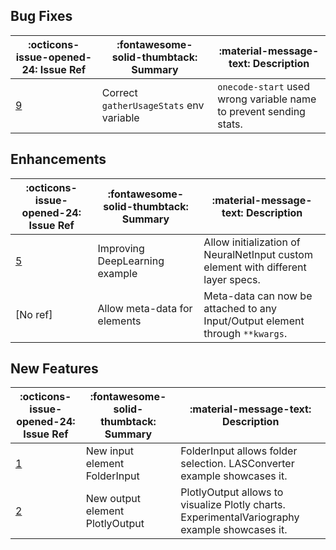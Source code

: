 ## Bug Fixes

:octicons-issue-opened-24: Issue Ref | :fontawesome-solid-thumbtack: Summary | :material-message-text: Description
-|-|-
[9](https://github.com/deeplime-io/onecode/issues/9) | Correct `gatherUsageStats` env variable | `onecode-start` used wrong variable name to prevent sending stats.

## Enhancements

:octicons-issue-opened-24: Issue Ref | :fontawesome-solid-thumbtack: Summary | :material-message-text: Description
-|-|-
[5](https://github.com/deeplime-io/onecode/issues/5) | Improving DeepLearning example | Allow initialization of NeuralNetInput custom element with different layer specs.
[No ref] | Allow meta-data for elements | Meta-data can now be attached to any Input/Output element through `**kwargs`.


## New Features

:octicons-issue-opened-24: Issue Ref | :fontawesome-solid-thumbtack: Summary | :material-message-text: Description
-|-|-
[1](https://github.com/deeplime-io/onecode/issues/1) | New input element FolderInput | FolderInput allows folder selection. LASConverter example showcases it.
[2](https://github.com/deeplime-io/onecode/issues/2) | New output element PlotlyOutput | PlotlyOutput allows to visualize Plotly charts. ExperimentalVariography example showcases it.
